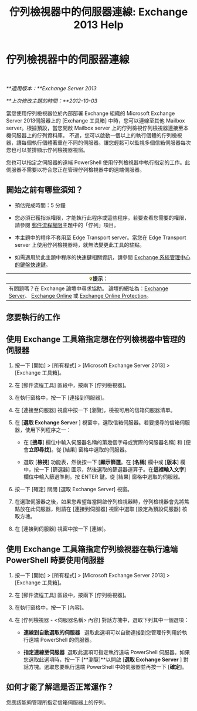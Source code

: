 ﻿---
title: '佇列檢視器中的伺服器連線: Exchange 2013 Help'
TOCTitle: 佇列檢視器中的伺服器連線
ms:assetid: 6c1ad574-9ab5-4dcc-9398-ec10eca4fd11
ms:mtpsurl: https://technet.microsoft.com/zh-tw/library/Aa998669(v=EXCHG.150)
ms:contentKeyID: 50473404
ms.date: 05/21/2018
mtps_version: v=EXCHG.150
ms.translationtype: MT
---

# 佇列檢視器中的伺服器連線

 

_**適用版本：**Exchange Server 2013_

_**上次修改主題的時間：**2012-10-03_

當您使用佇列檢視器位於內部部署 Exchange 組織的 Microsoft Exchange Server 2013伺服器上的 \[Exchange 工具箱\] 中時，您可以連線至其他 Mailbox server。根據預設，當您開啟 Mailbox server 上的佇列檢視佇列檢視器連接至本機伺服器上的佇列資料庫。 不過，您可以啟動一個以上的執行個體的佇列檢視器，讓每個執行個體著重在不同的伺服器。讓您輕鬆可以監視多個信箱伺服器每次您也可以並排顯示佇列檢視器視窗。

您也可以指定之伺服器的遠端 PowerShell 使用佇列檢視器中執行指定的工作。此伺服器不需要以符合您正在管理佇列檢視器中的遠端伺服器。

## 開始之前有哪些須知？

  - 預估完成時間：5 分鐘

  - 您必須已獲指派權限，才能執行此程序或這些程序。若要查看您需要的權限，請參閱 [郵件流程權限](mail-flow-permissions-exchange-2013-help.md)主題中的「佇列」項目。

  - 本主題中的程序不套用至 Edge Transport server。當您在 Edge Transport server 上使用佇列檢視器時，就無法變更此工具的駐點。

  - 如需適用於此主題中程序的快速鍵相關資訊，請參閱 [Exchange 系統管理中心的鍵盤快速鍵](keyboard-shortcuts-in-the-exchange-admin-center-exchange-online-protection-help.md)。

<table>
<thead>
<tr class="header">
<th><img src="images/Bb124558.tip(EXCHG.150).gif" title="提示" alt="提示" />提示：</th>
</tr>
</thead>
<tbody>
<tr class="odd">
<td>有問題嗎？在 Exchange 論壇中尋求協助。 論壇的網址為：<a href="https://go.microsoft.com/fwlink/p/?linkid=60612">Exchange Server</a>、 <a href="https://go.microsoft.com/fwlink/p/?linkid=267542">Exchange Online</a> 或 <a href="https://go.microsoft.com/fwlink/p/?linkid=285351">Exchange Online Protection</a>。</td>
</tr>
</tbody>
</table>


## 您要執行的工作

## 使用 Exchange 工具箱指定想在佇列檢視器中管理的伺服器

1.  按一下 \[開始\] \> \[所有程式\] \> \[Microsoft Exchange Server 2013\] \> \[Exchange 工具箱\]。

2.  在 \[郵件流程工具\] 區段中，按兩下 \[佇列檢視器\]。

3.  在執行窗格中，按一下 \[連接到伺服器\]。

4.  在 \[連接至伺服器\] 視窗中按一下 \[瀏覽\]，檢視可用的信箱伺服器清單。

5.  在 \[**選取 Exchange Server** \] 視窗中，選取信箱伺服器。若要搜尋的信箱伺服器，使用下列程序之一：
    
      - 在 \[**搜尋**\] 欄位中輸入伺服器名稱的第幾個字母或實際的伺服器名稱\] 和 \[便會**立即尋找\]**。從 \[結果\] 窗格中選取的伺服器。
    
      - 選取 \[**檢視**\] 功能表，然後按一下 \[**顯示篩選**。在 \[**名稱**\] 欄中或 \[**版本**\] 欄中，按一下 \[篩選器\] 圖示，然後選取的篩選器運算子。在**這裡輸入文字**\] 欄位中輸入篩選準則。按 ENTER 鍵。從 \[結果\] 窗格中選取的伺服器。

6.  按一下 \[確定\] 關閉 \[選取 Exchange Server\] 視窗。

7.  在選取伺服器之後，如果您希望每當開啟佇列檢視器時，佇列檢視器會先將焦點放在此伺服器，則請在 \[連接到伺服器\] 視窗中選取 \[設定為預設伺服器\] 核取方塊。

8.  在 \[連接到伺服器\] 視窗中按一下 \[連線\]。

## 使用 Exchange 工具箱指定佇列檢視器在執行遠端 PowerShell 時要使用伺服器

1.  按一下 \[開始\] \> \[所有程式\] \> \[Microsoft Exchange Server 2013\] \> \[Exchange 工具箱\]。

2.  在 \[郵件流程工具\] 區段中，按兩下 \[佇列檢視器\]。

3.  在執行窗格中，按一下 \[內容\]。

4.  在 \[佇列檢視器 - \<伺服器名稱\> 內容\] 對話方塊中，選取下列其中一個選項：
    
      - **連線到自動選取的伺服器**   選取此選項可以自動連接到您管理佇列用於執行遠端 PowerShell 的伺服器。
    
      - **指定連線至伺服器**  選取此選項可指定執行遠端 PowerShell 伺服器。如果您選取此選項時，按一下 \[**瀏覽\]**以開啟 \[**選取 Exchange Server** \] 對話方塊。選取您要執行遠端 PowerShell 中的伺服器並再按一下 \[**確定\]**。

## 如何才能了解這是否正常運作？

您應該能夠管理所指定信箱伺服器上的佇列。

